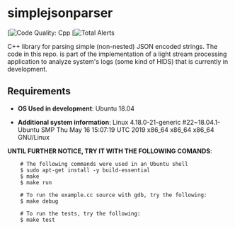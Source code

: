 # simplejsonparser
[![Code Quality: Cpp](https://img.shields.io/lgtm/grade/cpp/github/grial1/simplejsonparser.svg?color=yellow&style=flat-square)
[![Total Alerts](https://img.shields.io/lgtm/alerts/github/grial1/simplejsonparser.svg?label=lgtm%20alerts&style=flat-square)

C++ library for parsing simple (non-nested) JSON encoded strings. The code in this repo. is part of the implementation of a light stream processing application to analyze system's logs (some kind of HIDS) that is currently in development.

## Requirements

* __OS Used in development__: Ubuntu 18.04

* __Additional system information__: Linux 4.18.0-21-generic #22~18.04.1-Ubuntu SMP Thu May 16 15:07:19 UTC 2019 x86_64 x86_64 x86_64 GNU/Linux

__UNTIL FURTHER NOTICE, TRY IT WITH THE FOLLOWING COMANDS__:
```
    # The following commands were used in an Ubuntu shell
    $ sudo apt-get install -y build-essential 
    $ make
    $ make run

    # To run the example.cc source with gdb, try the following:
    $ make debug

    # To run the tests, try the following:
    $ make test
```
